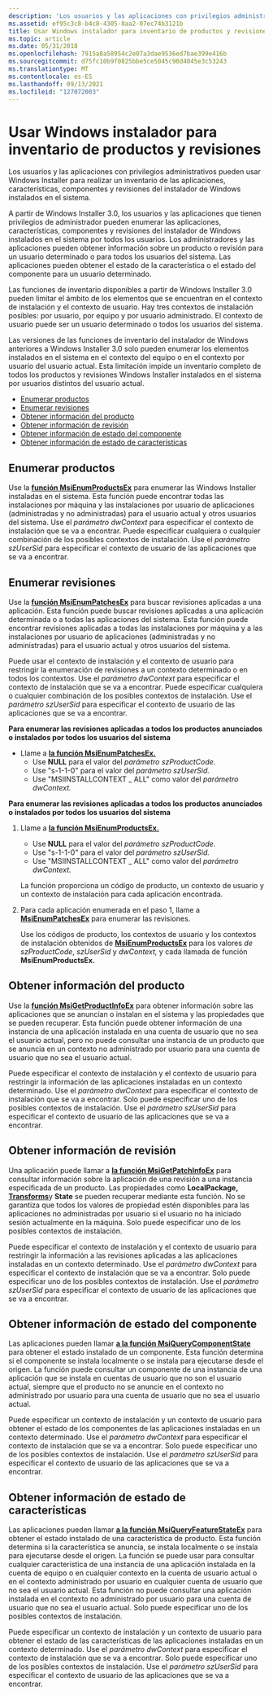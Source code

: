 ```yaml
---
description: 'Los usuarios y las aplicaciones con privilegios administrativos pueden usar Windows Installer para realizar un inventario de las aplicaciones, características, componentes y revisiones del instalador de Windows instalados en el sistema. A partir de Windows Installer&160;3.0, todos los usuarios y aplicaciones que tienen privilegios de administrador pueden enumerar las aplicaciones, características, componentes y revisiones del instalador de Windows instalados en el sistema \# por todos los usuarios. Los administradores y las aplicaciones pueden obtener información sobre un producto o revisión para un usuario determinado o para todos los usuarios del sistema. Las aplicaciones pueden obtener el estado de la característica o el estado del componente para un usuario determinado. Las funciones de inventario disponibles a partir de Windows Installer&160;3.0 pueden limitar el ámbito de los elementos que se encuentran en el contexto de instalación y el contexto de \# usuario. Hay tres contextos de instalación posibles: por usuario, por equipo y por usuario administrado. El contexto de usuario puede ser un usuario determinado o todos los usuarios del sistema. Las versiones de las funciones de inventario de Windows Installer anteriores a Windows Installer&160;3.0 solo pueden enumerar los elementos instalados en el sistema en el contexto de la máquina o en el contexto por usuario del \# usuario actual. Esta limitación impide un inventario completo de todos los productos y revisiones Windows Installer instalados en el sistema por usuarios distintos del usuario actual. Enumerar productosEnumerating PatchesObtaining Product InformationObtaining Patch InformationObtaining Component State InformationObtaining Feature State Information'
ms.assetid: ef95c3c8-b4c8-4305-8aa2-07ec74b3121b
title: Usar Windows instalador para inventario de productos y revisiones
ms.topic: article
ms.date: 05/31/2018
ms.openlocfilehash: 7915a8a58954c2e07a3dae9536ed7bae399e416b
ms.sourcegitcommit: d75fc10b9f0825bbe5ce5045c90d4045e3c53243
ms.translationtype: MT
ms.contentlocale: es-ES
ms.lasthandoff: 09/13/2021
ms.locfileid: "127072003"
---
```

# <a name="using-windows-installer-to-inventory-products-and-patches"></a>Usar Windows instalador para inventario de productos y revisiones

Los usuarios y las aplicaciones con privilegios administrativos pueden usar Windows Installer para realizar un inventario de las aplicaciones, características, componentes y revisiones del instalador de Windows instalados en el sistema.

A partir de Windows Installer 3.0, los usuarios y las aplicaciones que tienen privilegios de administrador pueden enumerar las aplicaciones, características, componentes y revisiones del instalador de Windows instalados en el sistema por todos los usuarios. Los administradores y las aplicaciones pueden obtener información sobre un producto o revisión para un usuario determinado o para todos los usuarios del sistema. Las aplicaciones pueden obtener el estado de la característica o el estado del componente para un usuario determinado.

Las funciones de inventario disponibles a partir de Windows Installer 3.0 pueden limitar el ámbito de los elementos que se encuentran en el contexto de instalación y el contexto de usuario. Hay tres contextos de instalación posibles: por usuario, por equipo y por usuario administrado. El contexto de usuario puede ser un usuario determinado o todos los usuarios del sistema.

Las versiones de las funciones de inventario del instalador de Windows anteriores a Windows Installer 3.0 solo pueden enumerar los elementos instalados en el sistema en el contexto del equipo o en el contexto por usuario del usuario actual. Esta limitación impide un inventario completo de todos los productos y revisiones Windows Installer instalados en el sistema por usuarios distintos del usuario actual.

-   [Enumerar productos](#enumerating-products)
-   [Enumerar revisiones](#enumerating-patches)
-   [Obtener información del producto](#obtaining-product-information)
-   [Obtener información de revisión](#obtaining-patch-information)
-   [Obtener información de estado del componente](#obtaining-component-state-information)
-   [Obtener información de estado de características](#obtaining-feature-state-information)

## <a name="enumerating-products"></a>Enumerar productos

Use la [**función MsiEnumProductsEx**](/windows/desktop/api/Msi/nf-msi-msienumproductsexa) para enumerar las Windows Installer instaladas en el sistema. Esta función puede encontrar todas las instalaciones por máquina y las instalaciones por usuario de aplicaciones (administradas y no administradas) para el usuario actual y otros usuarios del sistema. Use el *parámetro dwContext* para especificar el contexto de instalación que se va a encontrar. Puede especificar cualquiera o cualquier combinación de los posibles contextos de instalación. Use el *parámetro szUserSid* para especificar el contexto de usuario de las aplicaciones que se va a encontrar.

## <a name="enumerating-patches"></a>Enumerar revisiones

Use la [**función MsiEnumPatchesEx**](/windows/desktop/api/Msi/nf-msi-msienumpatchesexa) para buscar revisiones aplicadas a una aplicación. Esta función puede buscar revisiones aplicadas a una aplicación determinada o a todas las aplicaciones del sistema. Esta función puede encontrar revisiones aplicadas a todas las instalaciones por máquina y a las instalaciones por usuario de aplicaciones (administradas y no administradas) para el usuario actual y otros usuarios del sistema.

Puede usar el contexto de instalación y el contexto de usuario para restringir la enumeración de revisiones a un contexto determinado o en todos los contextos. Use el *parámetro dwContext* para especificar el contexto de instalación que se va a encontrar. Puede especificar cualquiera o cualquier combinación de los posibles contextos de instalación. Use el *parámetro szUserSid* para especificar el contexto de usuario de las aplicaciones que se va a encontrar.

**Para enumerar las revisiones aplicadas a todos los productos anunciados o instalados por todos los usuarios del sistema**

-   Llame a [**la función MsiEnumPatchesEx.**](/windows/desktop/api/Msi/nf-msi-msienumpatchesexa)
    -   Use **NULL** para el valor del *parámetro szProductCode.*
    -   Use "s-1-1-0" para el valor del *parámetro szUserSid.*
    -   Use "MSIINSTALLCONTEXT \_ ALL" como valor del *parámetro dwContext.*

**Para enumerar las revisiones aplicadas a todos los productos anunciados o instalados por todos los usuarios del sistema**

1.  Llame a [**la función MsiEnumProductsEx.**](/windows/desktop/api/Msi/nf-msi-msienumproductsexa)

    -   Use **NULL** para el valor del *parámetro szProductCode.*
    -   Use "s-1-1-0" para el valor del *parámetro szUserSid.*
    -   Use "MSIINSTALLCONTEXT \_ ALL" como valor del *parámetro dwContext.*

    La función proporciona un código de producto, un contexto de usuario y un contexto de instalación para cada aplicación encontrada.

2.  Para cada aplicación enumerada en el paso 1, llame a [**MsiEnumPatchesEx**](/windows/desktop/api/Msi/nf-msi-msienumpatchesexa) para enumerar las revisiones.

    Use los códigos de producto, los contextos de usuario y los contextos de instalación obtenidos de [**MsiEnumProductsEx**](/windows/desktop/api/Msi/nf-msi-msienumproductsexa) para los valores *de szProductCode*, *szUserSid* y *dwContext,* y cada llamada de función **MsiEnumProductsEx.**

## <a name="obtaining-product-information"></a>Obtener información del producto

Use la [**función MsiGetProductInfoEx**](/windows/desktop/api/Msi/nf-msi-msigetproductinfoexa) para obtener información sobre las aplicaciones que se anuncian o instalan en el sistema y las propiedades que se pueden recuperar. Esta función puede obtener información de una instancia de una aplicación instalada en una cuenta de usuario que no sea el usuario actual, pero no puede consultar una instancia de un producto que se anuncia en un contexto no administrado por usuario para una cuenta de usuario que no sea el usuario actual.

Puede especificar el contexto de instalación y el contexto de usuario para restringir la información de las aplicaciones instaladas en un contexto determinado. Use el *parámetro dwContext* para especificar el contexto de instalación que se va a encontrar. Solo puede especificar uno de los posibles contextos de instalación. Use el *parámetro szUserSid* para especificar el contexto de usuario de las aplicaciones que se va a encontrar.

## <a name="obtaining-patch-information"></a>Obtener información de revisión

Una aplicación puede llamar a [**la función MsiGetPatchInfoEx**](/windows/desktop/api/Msi/nf-msi-msigetpatchinfoexa) para consultar información sobre la aplicación de una revisión a una instancia especificada de un producto. Las propiedades como **LocalPackage,** [**Transforms**](transforms.md)y **State** se pueden recuperar mediante esta función. No se garantiza que todos los valores de propiedad estén disponibles para las aplicaciones no administradas por usuario si el usuario no ha iniciado sesión actualmente en la máquina. Solo puede especificar uno de los posibles contextos de instalación.

Puede especificar el contexto de instalación y el contexto de usuario para restringir la información a las revisiones aplicadas a las aplicaciones instaladas en un contexto determinado. Use el *parámetro dwContext* para especificar el contexto de instalación que se va a encontrar. Solo puede especificar uno de los posibles contextos de instalación. Use el *parámetro szUserSid* para especificar el contexto de usuario de las aplicaciones que se va a encontrar.

## <a name="obtaining-component-state-information"></a>Obtener información de estado del componente

Las aplicaciones pueden llamar [**a la función MsiQueryComponentState**](/windows/desktop/api/Msi/nf-msi-msiquerycomponentstatea) para obtener el estado instalado de un componente. Esta función determina si el componente se instala localmente o se instala para ejecutarse desde el origen. La función puede consultar un componente de una instancia de una aplicación que se instala en cuentas de usuario que no son el usuario actual, siempre que el producto no se anuncie en el contexto no administrado por usuario para una cuenta de usuario que no sea el usuario actual.

Puede especificar un contexto de instalación y un contexto de usuario para obtener el estado de los componentes de las aplicaciones instaladas en un contexto determinado. Use el *parámetro dwContext* para especificar el contexto de instalación que se va a encontrar. Solo puede especificar uno de los posibles contextos de instalación. Use el *parámetro szUserSid* para especificar el contexto de usuario de las aplicaciones que se va a encontrar.

## <a name="obtaining-feature-state-information"></a>Obtener información de estado de características

Las aplicaciones pueden llamar [**a la función MsiQueryFeatureStateEx**](/windows/desktop/api/Msi/nf-msi-msiqueryfeaturestateexa) para obtener el estado instalado de una característica de producto. Esta función determina si la característica se anuncia, se instala localmente o se instala para ejecutarse desde el origen. La función se puede usar para consultar cualquier característica de una instancia de una aplicación instalada en la cuenta de equipo o en cualquier contexto en la cuenta de usuario actual o en el contexto administrado por usuario en cualquier cuenta de usuario que no sea el usuario actual. Esta función no puede consultar una aplicación instalada en el contexto no administrado por usuario para una cuenta de usuario que no sea el usuario actual. Solo puede especificar uno de los posibles contextos de instalación.

Puede especificar un contexto de instalación y un contexto de usuario para obtener el estado de las características de las aplicaciones instaladas en un contexto determinado. Use el *parámetro dwContext* para especificar el contexto de instalación que se va a encontrar. Solo puede especificar uno de los posibles contextos de instalación. Use el *parámetro szUserSid* para especificar el contexto de usuario de las aplicaciones que se va a encontrar.

 

 



